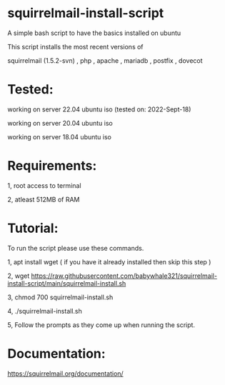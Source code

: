 # squirrelmail-install-script
A simple bash script to have the basics installed on ubuntu

This script installs the most recent versions of

squirrelmail (1.5.2-svn) , php , apache , mariadb , postfix , dovecot

 # Tested:
 
 working on server 22.04 ubuntu iso (tested on: 2022-Sept-18)
 
 working on server 20.04 ubuntu iso
 
 working on server 18.04 ubuntu iso

# Requirements:

1, root access to terminal

2, atleast 512MB of RAM


# Tutorial:

To run the script please use these commands.

1, apt install wget ( if you have it already installed then skip this step )

2, wget https://raw.githubusercontent.com/babywhale321/squirrelmail-install-script/main/squirrelmail-install.sh

3, chmod 700 squirrelmail-install.sh

4, ./squirrelmail-install.sh

5, Follow the prompts as they come up when running the script.
 
# Documentation:

https://squirrelmail.org/documentation/
